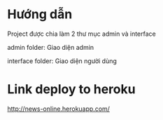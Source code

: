 # Hướng dẫn
 Project được chia làm 2 thư mục admin và interface
 
 
 admin folder: Giao diện admin
 
 interface folder:  Giao diện người dùng

# Link deploy to heroku
http://news-online.herokuapp.com/
